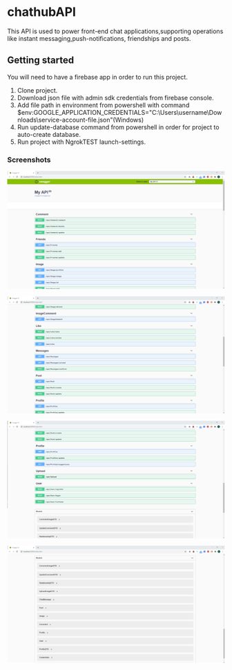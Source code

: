 # chathubAPI
This API is used to power front-end chat applications,supporting operations like instant messaging,push-notifications, friendships and posts.
## Getting started 
You will need to have a firebase app in order to run this project.
1) Clone project.
2) Download json file with admin sdk credentials from firebase console.
3) Add file path in environment from powershell with command $env:GOOGLE_APPLICATION_CREDENTIALS="C:\Users\username\Downloads\service-account-file.json"(Windows)
4) Run update-database command from powershell in order for project to auto-create database.
5) Run project with NgrokTEST launch-settings.

### Screenshots

![Alt text](/chathubAPI/Resources/prntScreen1.png?raw=true)

![Alt text](/chathubAPI/Resources/prntScreen2.png?raw=true)

![Alt text](/chathubAPI/Resources/prntScreen3.png?raw=true)

![Alt text](/chathubAPI/Resources/prntScreen4.png?raw=true)
